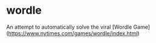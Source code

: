 # wordle
An attempt to automatically solve the viral [Wordle Game] (https://www.nytimes.com/games/wordle/index.html)
